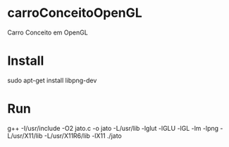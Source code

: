 # carroConceitoOpenGL
Carro Conceito em OpenGL

# Install
sudo apt-get install libpng-dev

# Run
g++ -I/usr/include -O2 jato.c -o jato -L/usr/lib -lglut -lGLU -lGL -lm -lpng -L/usr/X11/lib -L/usr/X11R6/lib -lX11
./jato
